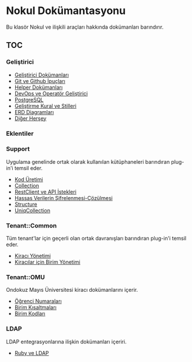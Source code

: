 Nokul Dokümantasyonu
====================

Bu klasör Nokul ve ilişkili araçları hakkında dokümanları barındırır.

TOC
---

### Geliştirici

- [Geliştirici Dokümanları](/development)
- [Git ve Github İpuçları](/diagrams)
- [Helper Dokümanları](/helpers)
- [DevOps ve Operatör Geliştirici](/ops)
- [PostgreSQL](/postgresql)
- [Geliştirme Kural ve Stilleri](/rule)
- [ERD Diagramları](/diagrams)
- [Diğer Herşey](/howto)

### Eklentiler

### Support

Uygulama genelinde ortak olarak kullanılan kütüphaneleri barındıran plug-in'i temsil eder.

- [Kod Üretimi](../plugins/support/doc/coding.md)
- [Collection](../plugins/support/doc/collection.md)
- [RestClient ve API İstekleri](../plugins/support/doc/rest_client.md)
- [Hassas Verilerin Şifrelenmesi-Çözülmesi](../plugins/support/doc/sensitive.md)
- [Structure](../plugins/support/doc/structure.md)
- [UniqCollection](../plugins/support/doc/uniq_collection.md)

### Tenant::Common

Tüm tenant'lar için geçerli olan ortak davranışları barındıran plug-in'i temsil eder.

- [Kiracı Yönetimi](../plugins/tenant/common/doc/tenant.md)
- [Kiracılar için Birim Yönetimi](../plugins/tenant/common/doc/units.md)

### Tenant::OMU

Ondokuz Mayıs Üniversitesi kiracı dokümanlarını içerir.

- [Öğrenci Numaraları](../plugins/tenant/omu/doc/student-numbers.md)
- [Birim Kısaltmaları](../plugins/tenant/omu/doc/unit-abbreviations.md)
- [Birim Kodları](../plugins/tenant/omu/doc/unit-codes.md)

### LDAP

LDAP entegrasyonlarına ilişkin dokümanları içeriri.

- [Ruby ve LDAP](../lib/templates/ldap/)
